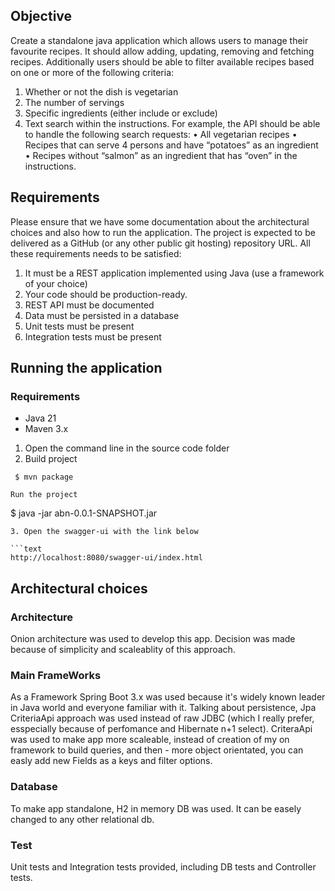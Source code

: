 ## Objective
Create a standalone java application which allows users to manage their favourite recipes. It should
allow adding, updating, removing and fetching recipes. Additionally users should be able to filter
available recipes based on one or more of the following criteria:
1. Whether or not the dish is vegetarian
2. The number of servings
3. Specific ingredients (either include or exclude)
4. Text search within the instructions.
For example, the API should be able to handle the following search requests:
• All vegetarian recipes
• Recipes that can serve 4 persons and have “potatoes” as an ingredient
• Recipes without “salmon” as an ingredient that has “oven” in the instructions.
## Requirements
Please ensure that we have some documentation about the architectural choices and also how to
run the application. The project is expected to be delivered as a GitHub (or any other public git
hosting) repository URL.
All these requirements needs to be satisfied:
1. It must be a REST application implemented using Java (use a framework of your choice)
2. Your code should be production-ready.
3. REST API must be documented
4. Data must be persisted in a database
5. Unit tests must be present
6. Integration tests must be present

## Running the application
### Requirements
- Java 21
- Maven 3.x
1. Open the command line in the source code folder
2. Build project
 ```
  $ mvn package
  ```
  ```
Run the project
  ```
  $ java -jar abn-0.0.1-SNAPSHOT.jar
  ```
3. Open the swagger-ui with the link below

```text
http://localhost:8080/swagger-ui/index.html
```

## Architectural choices
### Architecture
Onion architecture was used to develop this app. Decision was made because of simplicity and scaleablity of this approach.
### Main FrameWorks
As a Framework Spring Boot 3.x was used because it's widely known leader in Java world and everyone familiar with it.
Talking about persistence, Jpa CriteriaApi approach was used instead of raw JDBC (which I really prefer, esspecially because of perfomance and Hibernate n+1 select).
CriteraApi was used to make app more scaleable, instead of creation of my on framework to build queries, and then - more object orientated, you can easly add new Fields as a keys and filter options.
### Database
To make app standalone, H2 in memory DB was used. It can be easely changed to any other relational db.
### Test
Unit tests and Integration tests provided, including DB tests and Controller tests.
